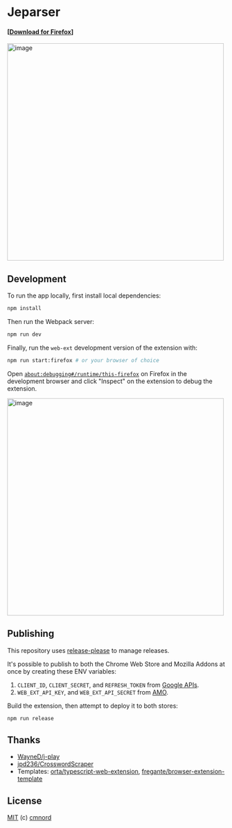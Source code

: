 # Jeparser

#### [[Download for Firefox](https://addons.mozilla.org/en-US/firefox/addon/jeparser/)]

<img width="500" alt="image" src="https://user-images.githubusercontent.com/14882297/221532033-ac6259a8-2ea2-47af-8e44-1d444861ccf2.png">

## Development

To run the app locally, first install local dependencies:

```sh
npm install
```

Then run the Webpack server:

```sh
npm run dev
```

Finally, run the `web-ext` development version of the extension with:

```sh
npm run start:firefox # or your browser of choice
```

Open
[`about:debugging#/runtime/this-firefox`](about:debugging#/runtime/this-firefox)
on Firefox in the development browser and click "Inspect" on the extension to
debug the extension.

<img width="500" alt="image" src="https://user-images.githubusercontent.com/14882297/221496246-4d27e256-b248-4e5c-bd55-b395977050a5.png">

## Publishing

This repository uses
[release-please](https://github.com/googleapis/release-please) to manage
releases.

It's possible to publish to both the Chrome Web Store and Mozilla Addons at once by creating these ENV variables:

1. `CLIENT_ID`, `CLIENT_SECRET`, and `REFRESH_TOKEN` from [Google
  APIs][link-cws-keys].
1. `WEB_EXT_API_KEY`, and `WEB_EXT_API_SECRET` from [AMO][link-amo-keys].

Build the extension, then attempt to deploy it to both stores:

``` sh
npm run release
```

## Thanks

- [WayneD/j-play](https://github.com/WayneD/j-play)
- [jpd236/CrosswordScraper](https://github.com/jpd236/CrosswordScraper)
- Templates:
  [orta/typescript-web-extension](https://github.com/orta/typescript-web-extension),
  [fregante/browser-extension-template](https://github.com/fregante/browser-extension-template)

## License

[MIT](https://github.com/cmnord/jeparser/blob/main/LICENSE) (c) [cmnord](https://github.com/cmnord/)

[link-cws-keys]: https://github.com/DrewML/chrome-webstore-upload/blob/master/How%20to%20generate%20Google%20API%20keys.md
[link-amo-keys]: https://addons.mozilla.org/en-US/developers/addon/api/key
